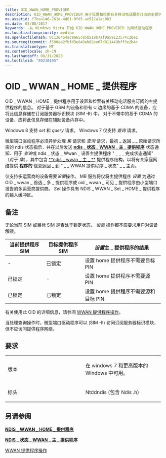 ```yaml
---
title: OID_WWAN_HOME_PROVIDER
description: OID_WWAN_HOME_PROVIDER 用于设置和检索有关移动电话服务订阅的主提供程序的信息。
ms.assetid: f7bea146-261d-4d01-9fd5-ae512a1ac083
ms.date: 08/08/2017
keywords: -从 Windows Vista 开始 OID_WWAN_HOME_PROVIDER 的网络驱动程序
ms.localizationpriority: medium
ms.openlocfilehash: 0c136454ac9a65c85b519b7af9a59123574c2be1
ms.sourcegitcommit: f500ea2fbfd3e849eb82ee67d011443bff3e2b4c
ms.translationtype: MT
ms.contentlocale: zh-CN
ms.lasthandoff: 08/31/2020
ms.locfileid: "89210105"
---
```

# <a name="oid_wwan_home_provider"></a>OID \_ WWAN \_ HOME \_ 提供程序


OID \_ WWAN \_ HOME \_ 提供程序用于设置和检索有关移动电话服务订阅的主提供程序的信息。 对于基于 GSM 的设备和带有 U 边缘的基于 CDMA 的设备，应将此信息存储在订阅服务器标识模块 (SIM 卡) 中。 对于不带中的基于 CDMA 的设备，应将此信息存储在辅助设备内存中。

Windows 8 支持 *set* 和 *query* 请求。 Windows 7 仅支持 *查询* 请求。

微型端口驱动程序必须异步处理 *集* 请求和 *查询* 请求，最初 \_ 返回 \_ \_ 原始请求所需的 ndis 状态指示，并在以后发送 [**ndis \_ 状态 \_ WWAN \_ 主 \_ 提供程序**](ndis-status-wwan-home-provider.md) 状态通知、用于 *查询*或 ndis \_ 状态 \_ Wwan \_ 设置主提供程序 " \_ \_ \_ 完成状态通知" （对于 *集*），其中包含 [**ndis \_ wwan \_ 主 \_ **](/windows-hardware/drivers/ddi/ndiswwan/ns-ndiswwan-_ndis_wwan_home_provider) 提供程序结构，以将有关家庭网络提供 **程序的** 信息返回 \_ 到 " \_ \_ WWAN 提供程序 \_ 状态" \_ \_ 主页。

仅支持多运营商的设备需要*设置*操作。 MB 服务将仅将主提供程序 *设置* 为通过 OID \_ wwan \_ 首选 \_ 多 \_ 提供程序或 oid \_ wwan \_ 可见 \_ 提供程序由小型端口报告的多运营商提供商。 *Set* 操作具有 NDIS \_ WWAN \_ Set \_ HOME \_ 提供程序的输入缓冲区。

<a name="remarks"></a>备注
-------

无论当前 SIM 或目标 SIM 是否处于锁定状态， *设置* 操作都不应要求用户对设备解锁。

| 当前提供程序 SIM | 目标提供程序 SIM | *设置*主 \_ 提供程序的结果                               |
|----------------------|---------------------|--------------------------------------------------------------|
| -                    | 已锁定              | 设置 home 提供程序不需要目标 PIN            |
| 已锁定               | -                   | 设置 home 提供程序不需要源 PIN            |
| 已锁定               | 已锁定              | 设置 home 提供程序不需要源和目标 PIN |

 

有关使用此 OID 的详细信息，请参阅 [WWAN 提供程序操作](./mb-provider-operations.md)。

当处理查询操作时，微型端口驱动程序可以 (SIM 卡) 访问订阅服务器标识模块，但不应访问提供程序网络。

<a name="requirements"></a>要求
------------

<table>
<colgroup>
<col width="50%" />
<col width="50%" />
</colgroup>
<tbody>
<tr class="odd">
<td><p>版本</p></td>
<td><p>在 windows 7 和更高版本的 Windows 中可用。</p></td>
</tr>
<tr class="even">
<td><p>标头</p></td>
<td>Ntddndis (包含 Ndis .h) </td>
</tr>
</tbody>
</table>

## <a name="see-also"></a>另请参阅


[**NDIS \_ WWAN \_ HOME \_ 提供程序**](/windows-hardware/drivers/ddi/ndiswwan/ns-ndiswwan-_ndis_wwan_home_provider)

[**NDIS \_ 状态 \_ WWAN \_ 主 \_ 提供程序**](ndis-status-wwan-home-provider.md)

[WWAN 提供程序操作](./mb-provider-operations.md)

 

